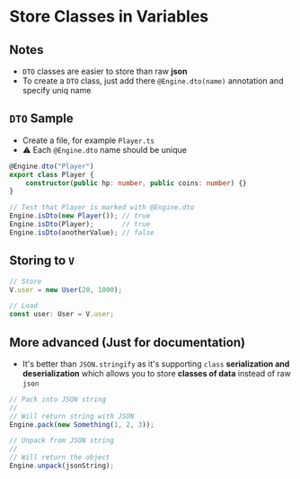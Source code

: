 # Store Classes in Variables


## Notes
* `DTO` classes are easier to store than raw __json__
* To create a `DTO` class, just add there `@Engine.dto(name)` annotation and specify uniq name

## `DTO` Sample
* Create a file, for example `Player.ts`
* ⚠️ Each `@Engine.dto` name should be unique
```ts
@Engine.dto("Player")
export class Player {
	constructor(public hp: number, public coins: number) {}
}

// Test that Player is marked with @Engine.dto
Engine.isDto(new Player()); // true
Engine.isDto(Player);       // true
Engine.isDto(anotherValue); // false
```

## Storing to `V`
```js
// Store
V.user = new User(20, 1000);

// Load
const user: User = V.user;
```


## More advanced (Just for documentation)
* It's better than `JSON.stringify` as it's supporting `class` __serialization and deserialization__ which allows you to store __classes of data__ instead of raw `json`
```js
// Pack into JSON string
//
// Will return string with JSON
Engine.pack(new Something(1, 2, 3));

// Unpack from JSON string
//
// Will return the object
Engine.unpack(jsonString);
```
